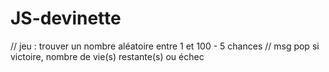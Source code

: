 # JS-devinette
// jeu : trouver un nombre aléatoire entre 1 et 100 - 5 chances
// msg pop si victoire, nombre de vie(s) restante(s) ou échec
